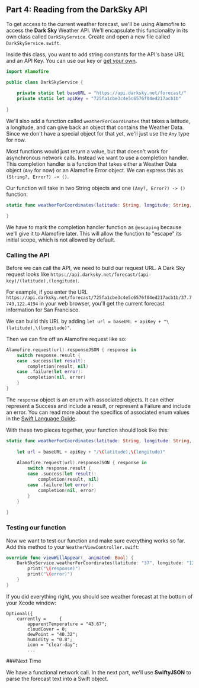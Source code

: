 ## Part 4: Reading from the DarkSky API

To get access to the current weather forecast, we'll be using Alamofire to access the **Dark Sky** Weather API. We'll encapsulate this funcionality in its own class called `DarkSkyService`. Create and open a new file called `DarkSkyService.swift`.

Inside this class, you want to add string constants for the API's base URL and an API Key. You can use our key or [get your own](https://darksky.net/dev/register).

```swift
import Alamofire

public class DarkSkyService {
    
    private static let baseURL = "https://api.darksky.net/forecast/"
    private static let apiKey = "725fa1cbe3c4e5c6576f04ed217acb1b"
    
}
```

We'll also add a function called `weatherForCoordinates` that takes a latitude, a longitude, and can give back an object that contains the Weather Data. Since we don't have a special object for that yet, we'll just use the `Any` type for now.


Most functions would just return a value, but that doesn't work for asynchronous network calls. Instead we want to use a completion handler. This completion handler is a function that takes either a Weather Data object (`Any` for now) or an Alamofire Error object. We can express this as `(String?, Error?) -> ()`.

Our function will take in two String objects and one `(Any?, Error?) -> ()` function:

```swift
static func weatherForCoordinates(latitude: String, longitude: String, completion: @escaping (Any?, Error?) -> ()) {

}
```

We have to mark the completion handler function as `@escaping` because we'll give it to Alamofire later. This will allow the function to "escape" its initial scope, which is not allowed by default.

### Calling the API

Before we can call the API, we need to build our request URL. A Dark Sky request looks like `https://api.darksky.net/forecast/(api-key)/(latitude),(longitude)`. 

For example, if you enter the URL `https://api.darksky.net/forecast/725fa1cbe3c4e5c6576f04ed217acb1b/37.7749,122.4194` in your web browser, you'll get the current forecast information for San Francisco.

We can build this URL by adding `let url = baseURL + apiKey + "\(latitude),\(longitude)"`.

Then we can fire off an Alamofire request like so:

```swift
Alamofire.request(url).responseJSON { response in
    switch response.result {
    case .success(let result):
        completion(result, nil)
    case .failure(let error):
        completion(nil, error)
    }
}
```

The `response` object is an enum with associated objects. It can either represent a Success and include a result, or represent a Failure and include an error. You can read more about the specifics of associated enum values in the [Swift Language Guide](https://developer.apple.com/library/content/documentation/Swift/Conceptual/Swift_Programming_Language/Enumerations.html#//apple_ref/doc/uid/TP40014097-CH12-ID148).

With these two pieces together, your function should look like this:

```swift
static func weatherForCoordinates(latitude: String, longitude: String, completion: @escaping (Any?, Error?) -> ()) {
    
    let url = baseURL + apiKey + "/\(latitude),\(longitude)"
    
    Alamofire.request(url).responseJSON { response in
        switch response.result {
        case .success(let result):
            completion(result, nil)
        case .failure(let error):
            completion(nil, error)
        }
    }
    
}
```

### Testing our function

Now we want to test our function and make sure everything works so far. Add this method to your `WeatherViewController.swift`:

```swift
override func viewWillAppear(_ animated: Bool) {
    DarkSkyService.weatherForCoordinates(latitude: "37", longitude: "122") { (response, error) in
        print("\(response)")
        print("\(error)")
    }
}
```

If you did everything right, you should see weather forecast at the bottom of your Xcode window:

```
Optional({
    currently =     {
        apparentTemperature = "43.67";
        cloudCover = 0;
        dewPoint = "40.32";
        humidity = "0.8";
        icon = "clear-day";
        ...
```

###Next Time

We have a functional network call. In the next part, we'll use **SwiftyJSON** to parse the forecast text into a Swift object.